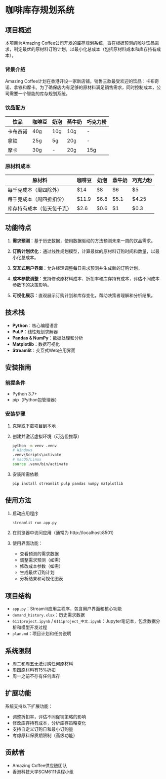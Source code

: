 # 咖啡库存规划系统

## 项目概述

本项目为Amazing Coffee公司开发的库存规划系统，旨在根据预测的咖啡饮品需求，制定最优的原材料订购计划，以最小化总成本（包括原材料成本和库存持有成本）。

### 背景介绍

Amazing Coffee计划在香港开设一家新店铺，销售三款最受欢迎的饮品：卡布奇诺、拿铁和摩卡。为了确保店内有足够的原材料满足销售需求，同时控制成本，公司需要一个智能的库存规划系统。

### 饮品配方

| 饮品 | 咖啡豆 | 奶泡 | 蒸牛奶 | 巧克力粉 |
|------|--------|------|--------|----------|
| 卡布奇诺 | 40g | 10g | 10g | - |
| 拿铁 | 25g | 5g | 20g | - |
| 摩卡 | 30g | - | 20g | 15g |

### 原材料成本

| 原材料 | 咖啡豆 | 奶泡 | 蒸牛奶 | 巧克力粉 |
|--------|--------|--------|--------|--------|
| 每千克成本（周四除外） | $14 | $8 | $6 | $5 |
| 每千克成本（周四折扣价） | $11.9 | $6.8 | $5.1 | $4.25 |
| 库存持有成本（每天每千克） | $2.6 | $0.6 | $1 | $0.3 |

## 功能特点

1. **需求预测**：基于历史数据，使用数据驱动的方法预测未来一周的饮品需求。

2. **订购计划优化**：通过线性规划模型，计算最优的原材料订购时间和数量，以最小化总成本。

3. **交互式用户界面**：允许经理调整每日需求预测并生成新的订购计划。

4. **成本参数调整**：支持修改原材料成本、折扣率和库存持有成本，评估不同成本参数下的决策影响。

5. **可视化展示**：直观展示订购计划和库存变化，帮助决策者理解和分析结果。

## 技术栈

- **Python**：核心编程语言
- **PuLP**：线性规划求解器
- **Pandas & NumPy**：数据处理和分析
- **Matplotlib**：数据可视化
- **Streamlit**：交互式Web应用界面

## 安装指南

### 前提条件

- Python 3.7+
- pip（Python包管理器）

### 安装步骤

1. 克隆或下载项目到本地

2. 创建并激活虚拟环境（可选但推荐）
   ```bash
   python -m venv .venv
   # Windows
   .venv\Scripts\activate
   # macOS/Linux
   source .venv/bin/activate
   ```

3. 安装所需依赖
   ```bash
   pip install streamlit pulp pandas numpy matplotlib
   ```

## 使用方法

1. 启动应用程序
   ```bash
   streamlit run app.py
   ```

2. 在浏览器中访问应用（通常为 http://localhost:8501）

3. 使用界面功能：
   - 查看预测的需求数据
   - 调整需求预测（如需）
   - 修改成本参数（如需）
   - 生成最优订购计划
   - 分析结果和可视化图表

## 项目结构

- `app.py`：Streamlit应用主程序，包含用户界面和核心功能
- `demand_history.xlsx`：历史需求数据
- `6111project.ipynb` / `6111project_中文.ipynb`：Jupyter笔记本，包含数据分析和模型开发过程
- `plan.md`：项目计划和任务说明

## 系统限制

- 周二和周五无法订购任何原材料
- 周四原材料有15%折扣
- 周一之前不存有任何库存

## 扩展功能

系统支持以下扩展功能：

- 调整折扣率，评估不同促销策略的影响
- 修改库存持有成本，分析库存策略变化
- 支持自定义订购日和最小订购量
- 考虑原料保质期限制（高级功能）

## 贡献者

- Amazing Coffee供应链团队
- 香港科技大学SCM6111课程小组